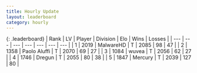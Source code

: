 ```yaml
---
title: Hourly Update
layout: leaderboard
category: hourly
---
```


{: .leaderboard}
| Rank | LV | Player | Division | Elo | Wins | Losses |
| --- | --- | --- | --- | --- | --- | --- |
| <span data-change="0">1</span> | 2019 | <span title="ID: 261794">MalwareHD</span> | T | <span data-change="0">2085</span> | <span data-change="0">98</span> | <span data-change="0">47</span> |
| <span data-change="0">2</span> | 1358 | <span title="ID: 512212">Paolo Aluffi</span> | T | <span data-change="0">2070</span> | <span data-change="0">69</span> | <span data-change="0">27</span> |
| <span data-change="0">3</span> | 1084 | <span title="ID: 740957">wuvea</span> | T | <span data-change="0">2056</span> | <span data-change="0">62</span> | <span data-change="0">27</span> |
| <span data-change="0">4</span> | 1746 | <span title="ID: 337810">Dregun</span> | T | <span data-change="0">2055</span> | <span data-change="0">80</span> | <span data-change="0">38</span> |
| <span data-change="1">5</span> | 1847 | <span title="ID: 692745">Mercury</span> | T | <span data-change="7">2039</span> | <span data-change="3">127</span> | <span data-change="1">80</span> |